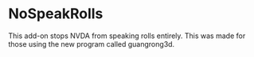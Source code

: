 # NoSpeakRolls
This add-on stops NVDA from speaking rolls entirely. This was made for those using the new program called guangrong3d.